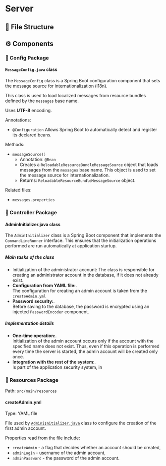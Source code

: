 # Server

## 📁 File Structure



## ⚙️ Components

### 📁 Config Package

#### `MessageConfig.java` class

The `MessageConfig` class is a Spring Boot configuration component that sets the message source for internationalization (i18n). 

This class is used to load localized messages from resource bundles defined by the `messages` base name.

Uses **UTF-8** encoding.

Annotations: 
- `@Configuration`
    Allows Spring Boot to automatically detect and register its declared beans.

Methods:
- `messageSource()`
  - Annotation:  `@Bean`
  - Creates a `ReloadableResourceBundleMessageSource` object that loads messages from the `messages` base name. This object is used to set the message source for internationalization.
  - Returns: `ReloadableResourceBundleMessageSource` object.

Related files: 
- `messages.properties`

### 📁 Controller Package

#### AdminInitializer.java class

The `AdminInitializer` class is a Spring Boot component that implements the `CommandLineRunner` interface. This ensures that the initialization operations performed are run automatically at application startup.

##### Main tasks of the class

- Initialization of the administrator account: 
  The class is responsible for creating an administrator account in the database, if it does not already exist.
- **Configuration from YAML file:**.  
  The configuration for creating an admin account is taken from the `createAdmin.yml`
- **Password security:**.  
  Before saving to the database, the password is encrypted using an injected `PasswordEncoder` component.

##### Implementation details
- **One-time operation:**.  
  Initialization of the admin account occurs only if the account with the specified name does not exist. Thus, even if this operation is performed every time the server is started, the admin account will be created only once.
- **Integration with the rest of the system:**.  
  Is part of the application security system, in

### 📁 Resources Package

Path: `src/main/resources`

#### createAdmin.yml

Type: YAML file

File used by [`AdminiInitializer.java`](#admininitializerjava-class) class to configure the creation of the first admin account.

Properties read from the file include:
- `createAdmin` - a flag that decides whether an account should be created,
- `adminLogin` - username of the admin account,
- `adminPassword` - the password of the admin account.